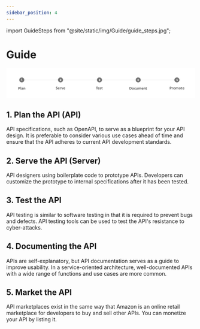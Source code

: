 ```yaml
---
sidebar_position: 4
---
```


import GuideSteps from "@site/static/img/Guide/guide_steps.jpg";

# Guide

![API Deployment Steps](../../../static/img/Guide/guide_steps.jpg)

<!-- <div class="myResponsiveImg">
    <img src={GuideSteps} alt="Guide Steps" class="myResponsiveImg" />
</div> -->

## 1. Plan the API (API)

API specifications, such as OpenAPI, to serve as a blueprint for your API design. It is preferable to consider various use cases ahead of time and ensure that the API adheres to current API development standards.

## 2. Serve the API (Server)

API designers using boilerplate code to prototype APIs. Developers can customize the prototype to internal specifications after it has been tested.

## 3. Test the API

API testing is similar to software testing in that it is required to prevent bugs and defects. API testing tools can be used to test the API's resistance to cyber-attacks.

## 4. Documenting the API

APIs are self-explanatory, but API documentation serves as a guide to improve usability. In a service-oriented architecture, well-documented APIs with a wide range of functions and use cases are more common.

## 5. Market the API

API marketplaces exist in the same way that Amazon is an online retail marketplace for developers to buy and sell other APIs. You can monetize your API by listing it.
